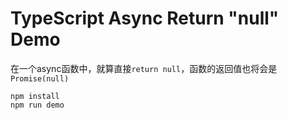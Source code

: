 TypeScript Async Return "null" Demo
===================================

在一个async函数中，就算直接`return null`，函数的返回值也将会是`Promise(null)`

```
npm install
npm run demo
```
